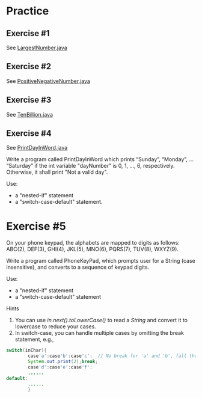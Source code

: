 # Practice

## Exercise #1

See [LargestNumber.java](./LargestNumber.java)

## Exercise #2

See [PositiveNegativeNumber.java](./PositiveNegativeNumber.java)

## Exercise #3

See [TenBillion.java](./TenBillion.java)

## Exercise #4

See [PrintDayInWord.java](./PrintDayInWord.java)

Write a program called PrintDayInWord which prints “Sunday”, “Monday”, ... “Saturday” if the int variable "dayNumber" is
0, 1, ..., 6, respectively. Otherwise, it shall print "Not a valid day".

Use:

- a "nested-if" statement
- a "switch-case-default" statement.

# Exercise #5

On your phone keypad, the alphabets are mapped to digits as follows: ABC(2), DEF(3), GHI(4), JKL(5), MNO(6), PQRS(7),
TUV(8), WXYZ(9).

Write a program called PhoneKeyPad, which prompts user for a String (case insensitive), and converts to a sequence of
keypad digits.

Use:

- a "nested-if" statement
- a "switch-case-default" statement

Hints

1. You can use *in.next().toLowerCase()* to read a *String* and convert it to lowercase to reduce your cases.
2. In switch-case, you can handle multiple cases by omitting the break statement, e.g.,

```java
switch(inChar){
        case'a':case'b':case'c':  // No break for 'a' and 'b', fall thru 'c'
        System.out.print(2);break;
        case'd':case'e':case'f':
        ......
default:
        ......
        }
 ```
